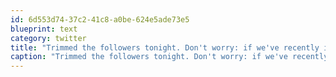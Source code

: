```yaml
---
id: 6d553d74-37c2-41c8-a0be-624e5ade73e5
blueprint: text
category: twitter
title: "Trimmed the followers tonight. Don't worry: if we've recently interacted virtually or physically, you're safe!"
caption: "Trimmed the followers tonight. Don't worry: if we've recently interacted virtually or physically, you're safe!"
---
```


